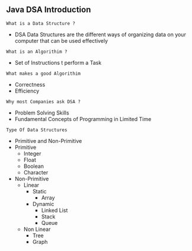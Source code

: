 ## **Java DSA Introduction**

```What is a Data Structure ?```
- DSA Data Structures are the different ways of organizing data on your computer that can be used effectively

```What is an Algorithim ?```
- Set of Instructions t perform a Task

```What makes a good Algorithim ```
- Correctness
- Efficiency

` Why most Companies ask DSA ? `
- Problem Solving Skills
- Fundamental Concepts of Programming in Limited Time

`Type Of Data Structures `
- Primitive and Non-Primitive
- Primitive
  - Integer
  - Float
  - Boolean
  - Character
- Non-Primitive
  - Linear
    - Static
      - Array
    - Dynamic
      - Linked List
      - Stack
      - Queue
  - Non Linear
    - Tree
    - Graph
